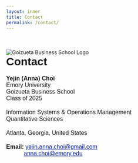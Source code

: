 ```yaml
---
layout: inner
title: Contact
permalink: /contact/
---
```

<div class="row" style="margin-top: 50px;">
        
<div class="col-lg-4 col-md-8 col-xs-6 col-12">
        <img src="{{ site.baseurl }}/goizueta.png" alt="Goizueta Business School Logo" class="img-fluid" style="max-width: 100%;">
</div>

<div class="col-lg-1 d-none d-lg-block"></div>

<div class="col-lg-6 col-md-4 col-xs-6 col-12">
<div style="font-size:30px; font-family: 'Source Sans 3', sans-serif; font-weight: bold; margin-bottom: 20px;">Contact</div>

<div style="font-size:16px; font-family: 'Source Sans 3', sans-serif; font-weight: bold;">Yejin (Anna) Choi</div>
<div style="font-size:16px; font-family: 'Source Sans 3', sans-serif;">Emory University</div>
<div style="font-size:16px; font-family: 'Source Sans 3', sans-serif;">Goizueta Business School</div>
<div style="font-size:16px; font-family: 'Source Sans 3', sans-serif; margin-bottom: 20px;">Class of 2025</div>

<div style="font-size:16px; font-family: 'Source Sans 3', sans-serif;">Information Systems & Operations Management</div>
<div style="font-size:16px; font-family: 'Source Sans 3', sans-serif; margin-bottom: 20px;">Quantitative Sciences</div>

<div style="font-size:16px; font-family: 'Source Sans 3', sans-serif; margin-bottom: 20px;">Atlanta, Georgia, United States</div>

<div style="font-size:16px; font-family: 'Source Sans 3', sans-serif;"><strong>Email:</strong> 
  <a style="color: #081b88" href="mailto:yejin.anna.choi@gmail.com"><u>yejin.anna.choi@gmail.com</u></a> 
  <br>
  <a style="color: #081b88; margin-left: 48px;" href="mailto:anna.choi@emory.edu"><u>anna.choi@emory.edu</u></a>
</div>

<div class="col-lg-1 d-none d-lg-block"></div>

</div>
</div>
